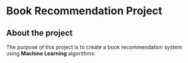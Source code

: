 # Book Recommendation Project

## About the project

The purpose of this project is to create a book recommendation system
using **Machine Learning** algorithms.
